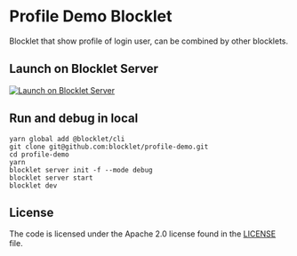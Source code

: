 # Profile Demo Blocklet

Blocklet that show profile of login user, can be combined by other blocklets.

## Launch on Blocklet Server

[![Launch on Blocklet Server](https://assets.arcblock.io/icons/launch_on_blocklet_server.svg)](https://install.arcblock.io/?action=blocklet-install&meta_url=https%3A%2F%2Fgithub.com%2Fblocklet%2Fprofile-demo%2Freleases%2Fdownload%2Fv1.9.14%2Fblocklet.json)

## Run and debug in local

```shell
yarn global add @blocklet/cli
git clone git@github.com:blocklet/profile-demo.git
cd profile-demo
yarn
blocklet server init -f --mode debug
blocklet server start
blocklet dev
```

## License

The code is licensed under the Apache 2.0 license found in the
[LICENSE](LICENSE) file.
